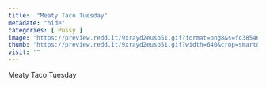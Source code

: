 ```yaml
---
title:  "Meaty Taco Tuesday"
metadate: "hide"
categories: [ Pussy ]
image: "https://preview.redd.it/9xrayd2euso51.gif?format=png8&s=fc38546c84958b628346015827d0d5d262662b84"
thumb: "https://preview.redd.it/9xrayd2euso51.gif?width=640&crop=smart&format=png8&s=0da51c148d8d24da7dcc902d1de2ebe0dadc2fc4"
visit: ""
---
```

Meaty Taco Tuesday

